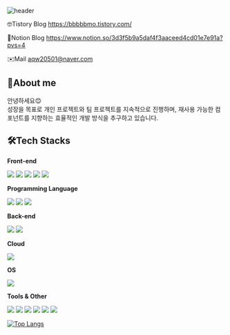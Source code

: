 ![header](https://capsule-render.vercel.app/api?type=waving&color=auto&height=300&section=header&text=bbbbmo's%20GitHub&fontSize=90)

🤓Tistory Blog https://bbbbbmo.tistory.com/

📑Notion Blog https://www.notion.so/3d3f5b9a5daf4f3aaceed4cd01e7e91a?pvs=4

✉️Mail aqw20501@naver.com

## 👤About me

안녕하세요😊
<br>
성장을 목표로 개인 프로젝트와 팀 프로젝트를 지속적으로 진행하며, 재사용 가능한 컴포넌트를 지향하는 효율적인 개발 방식을 추구하고 있습니다.

## 🛠️Tech Stacks

**Front-end**

<img src="https://img.shields.io/badge/react-%2361DAFB.svg?&style=for-the-badge&logo=react&logoColor=black" />
<img src="https://img.shields.io/badge/styled--components-%23DB7093.svg?&style=for-the-badge&logo=styled-components&logoColor=white" />
<img src="https://img.shields.io/badge/vue.js-%234FC08D.svg?&style=for-the-badge&logo=vue.js&logoColor=white" />
<img src="https://img.shields.io/badge/vuetify-%231867C0.svg?&style=for-the-badge&logo=vuetify&logoColor=white" />

<img src="https://img.shields.io/badge/typescript-%233178C6.svg?&style=for-the-badge&logo=typescript&logoColor=white" />

**Programming Language**

<img src="https://img.shields.io/badge/javascript-%23F7DF1E.svg?&style=for-the-badge&logo=javascript&logoColor=black" />
<img src="https://img.shields.io/badge/python-%233776AB.svg?&style=for-the-badge&logo=python&logoColor=white" />
<img src="https://img.shields.io/badge/c%2B%2B-%2300599C.svg?&style=for-the-badge&logo=c%2B%2B&logoColor=white" />

**Back-end**

<img src="https://img.shields.io/badge/mariadb-%23003545.svg?&style=for-the-badge&logo=mariadb&logoColor=white" />
<img src="https://img.shields.io/badge/php-%23777BB4.svg?&style=for-the-badge&logo=php&logoColor=white" />

**Cloud**

<img src="https://img.shields.io/badge/amazon%20aws-%23232F3E.svg?&style=for-the-badge&logo=amazon%20aws&logoColor=white" />

**OS**

<img src="https://img.shields.io/badge/ubuntu-%23E95420.svg?&style=for-the-badge&logo=ubuntu&logoColor=white" />

**Tools & Other**

<img src="https://img.shields.io/badge/postman-%23FF6C37.svg?&style=for-the-badge&logo=postman&logoColor=white" />
<img src="https://img.shields.io/badge/slack-%234A154B.svg?&style=for-the-badge&logo=slack&logoColor=white" />
<img src="https://img.shields.io/badge/jira-%230052CC.svg?&style=for-the-badge&logo=jira&logoColor=white" />
<img src="https://img.shields.io/badge/notion-%23000000.svg?&style=for-the-badge&logo=notion&logoColor=white" />

<img src="https://img.shields.io/badge/firebase-%23FFCA28.svg?&style=for-the-badge&logo=firebase&logoColor=black" />
<img src="https://img.shields.io/badge/supabase-%233ECF8E.svg?&style=for-the-badge&logo=supabase&logoColor=white" />

<br>

[![Top Langs](https://github-readme-stats.vercel.app/api/top-langs/?username=bbbbmo&layout=compact)](https://github.com/bbbbmo/github-readme-stats)
